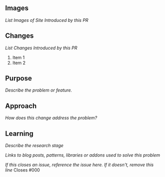## Images
_List Images of Site Introduced by this PR_

## Changes
_List Changes Introduced by this PR_
1. Item 1
2. Item 2

## Purpose
_Describe the problem or feature._

## Approach
_How does this change address the problem?_

## Learning
_Describe the research stage_

_Links to blog posts, patterns, libraries or addons used to solve this problem_

_If this closes an issue, reference the issue here. If it doesn't, remove this line_
Closes #000
